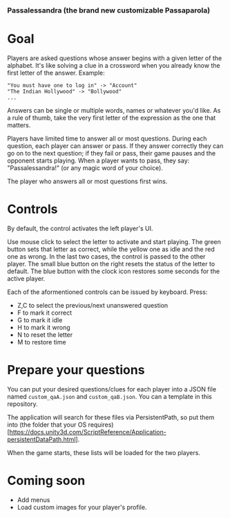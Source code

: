 ### Passalessandra (the brand new customizable Passaparola)

# Goal
Players are asked questions whose answer begins with a given letter of the alphabet. It's like solving a clue in a crossword when you already know the first letter of the answer. Example: 

```
"You must have one to log in" -> "Account"
"The Indian Hollywood" -> "Bollywood"
...
```

Answers can be single or multiple words, names or whatever you'd like. As a rule of thumb, take the very first letter of the expression as the one that matters.

Players have limited time to answer all or most questions. 
During each question, each player can answer or pass. If they answer correctly they can go on to the next question; if they fail or pass, their game pauses and the opponent starts playing. When a player wants to pass, they say: "Passalessandra!" (or any magic word of your choice).

The player who answers all or most questions first wins.

# Controls
By default, the control activates the left player's UI.

Use mouse click to select the letter to activate and start playing. 
The green button sets that letter as correct, while the yellow one as idle and the red one as wrong. In the last two cases, the control is passed to the other player.
The small blue button on the right resets the status of the letter to default.
The blue button with the clock icon restores some seconds for the active player.

Each of the aformentioned controls can be issued by keyboard. Press:
* Z,C to select the previous/next unanswered question
* F to mark it correct
* G to mark it idle
* H to mark it wrong
* N to reset the letter
* M to restore time

# Prepare your questions
You can put your desired questions/clues for each player into a JSON file named `custom_qaA.json` and `custom_qaB.json`. You can a template in this repository. 

The application will search for these files via PersistentPath, so put them into (the folder that your OS requires)[https://docs.unity3d.com/ScriptReference/Application-persistentDataPath.html].

When the game starts, these lists will be loaded for the two players.

# Coming soon
* Add menus
* Load custom images for your player's profile.